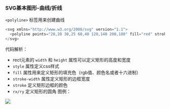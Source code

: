 ### SVG基本图形-曲线/折线

`<polyline>` 标签用来创建曲线

```javascript
<svg xmlns="http://www.w3.org/2000/svg" version="1.1">
  <polyline points="20,20 30,25 60,40 120,140 200,180" fill="red" stroke-width="3" stroke="red" />
</svg>
```
代码解析：
+ rect元素的 `width` 和 `height` 属性可以定义矩形的高度和宽度
+ `style` 属性定义css样式
+ `fill` 属性用来定义矩形的填充色（rgb值、颜色名或者十六进制）
+ `stroke-width` 属性定义矩形的边框宽度
+ `stroke` 定义矩形边框的颜色
+ `rx/ry` 定义矩形的圆角
图例：

![](https://oscimg.oschina.net/oscnet/up-57a2efd90ddbf1a6a76781e929ce8f1c2e9.png)
